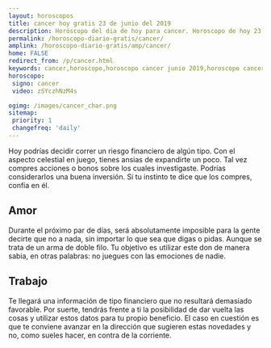```yaml
---
layout: horoscopos
title: cancer hoy gratis 23 de junio del 2019 
description: Horóscopo del dia de hoy para cancer. Horoscopo de hoy 23 de junio del 2019. Las predicciones de amor, trabajo, vida personal gratis.
permalink: /horoscopo-diario-gratis/cancer/
amplink: /horoscopo-diario-gratis/amp/cancer/
home: FALSE
redirect_from: /p/cancer.html
keywords: cancer,horoscopo,horoscopo cancer junio 2019,horoscopo cancer hoy,tarot cancer junio 2019,horoscopo cancer,tarot cancer hoy,horoscopo de hoy,horoscopo diario,tarot del amor,horoscopo de hoy cancer,horoscopo diario del tarot, Horoscopo de hoy cancer 23 de junio del 2019,horóscopo del día,signos zodiacales 2019, el horoscopo de hoy
horoscopo:
 signo: cancer
 video: zSYczhNzM4s

ogimg: /images/cancer_char.png
sitemap:
 priority: 1
 changefreq: 'daily'
---
```



Hoy podrías decidir correr un riesgo financiero de algún tipo. Con el aspecto celestial en juego, tienes ansias de expandirte un poco. Tal vez compres acciones o bonos sobre los cuales investigaste. Podrías considerarlos una buena inversión. Si tu instinto te dice que los compres, confía en él.

## Amor

Durante el próximo par de días, será absolutamente imposible para la gente decirte que no a nada, sin importar lo que sea que digas o pidas. Aunque se trata de un arma de doble filo. Tu objetivo es utilizar este don de manera sabia, en otras palabras: no juegues con las emociones de nadie.

## Trabajo

Te llegará una información de tipo financiero que no resultará demasiado favorable. Por suerte, tendrás frente a ti la posibilidad de dar vuelta las cosas y utilizar estos datos para tu propio beneficio. El caso en cuestión es que te conviene avanzar en la dirección que sugieren estas novedades y no, como sueles hacer, en contra de la corriente.